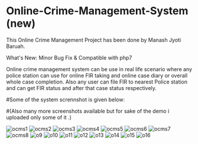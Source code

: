 # Online-Crime-Management-System (new)
This Online Crime Management Project has been done by Manash Jyoti Baruah.

What's New: Minor Bug Fix & Compatible with php7

Online crime management system can be use in real life scenario where any police station can use for online FIR taking and online case diary or overall whole case completion. Also any user can file FIR to nearest Police station and can get FIR status and after that case status respectively.

#Some of the system scrennshot is given below:

#(Also many more screenshots available but for sake of the demo i uploaded only some of it .)


![ocms1](https://user-images.githubusercontent.com/51418862/108726766-d2881f80-754d-11eb-8049-f8233224e391.png)
![ocms2](https://user-images.githubusercontent.com/51418862/108726770-d3b94c80-754d-11eb-8a04-cd43c5c4aca3.png)
![ocms3](https://user-images.githubusercontent.com/51418862/108726776-d4ea7980-754d-11eb-9dff-4782c1634dee.png)
![ocms4](https://user-images.githubusercontent.com/51418862/108726783-d61ba680-754d-11eb-89dc-38d905d78d68.png)
![ocms5](https://user-images.githubusercontent.com/51418862/108726788-d74cd380-754d-11eb-8773-415e019fea2d.png)
![ocms6](https://user-images.githubusercontent.com/51418862/108726790-d7e56a00-754d-11eb-8ddf-a6851449329d.png)
![ocms7](https://user-images.githubusercontent.com/51418862/108726799-d9169700-754d-11eb-985b-4ed49eec5e98.png)
![ocms8](https://user-images.githubusercontent.com/51418862/108726805-d9af2d80-754d-11eb-947b-bab1c0bd0aa2.png)
![o9](https://user-images.githubusercontent.com/51418862/108726814-db78f100-754d-11eb-9b0d-59325a2f294f.png)
![o10](https://user-images.githubusercontent.com/51418862/108726816-dc118780-754d-11eb-8c3c-7cd491cfc803.png)
![o11](https://user-images.githubusercontent.com/51418862/108726820-dcaa1e00-754d-11eb-9a87-01c82c5c7120.png)
![o12](https://user-images.githubusercontent.com/51418862/108726826-dddb4b00-754d-11eb-9e26-03d282e8a3ec.png)
![o13](https://user-images.githubusercontent.com/51418862/108726831-de73e180-754d-11eb-9d0e-d5a7938e1ff5.png)
![o14](https://user-images.githubusercontent.com/51418862/108726834-df0c7800-754d-11eb-8e8e-c7358ee4ca8f.png)
![o15](https://user-images.githubusercontent.com/51418862/108726838-e03da500-754d-11eb-81da-4cfdace9deaf.png)
![o16](https://user-images.githubusercontent.com/51418862/108726841-e0d63b80-754d-11eb-9a50-8515f3ee05e0.png)

















